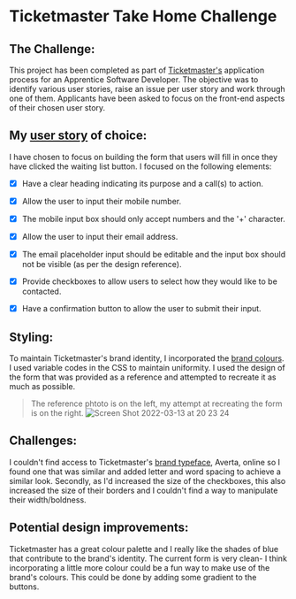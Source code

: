 # Ticketmaster Take Home Challenge
## The Challenge:
This project has been completed as part of [Ticketmaster's](https://www.ticketmaster.co.uk/) application process for an Apprentice Software Developer. The objective was to identify various user stories, raise an issue per user story and work through one of them. Applicants have been asked to focus on the front-end aspects of their chosen user story.


## My [user story](https://github.com/AsmahanM/Ticketmaster-Challenge/issues/4) of choice:
I have chosen to focus on building the form that users will fill in once they have clicked the waiting list button. I focused on the following elements:
- [x] Have a clear heading indicating its purpose and a call(s) to action.
- [x] Allow the user to input their mobile number.
- [x] The mobile input box should only accept numbers and the '+' character. 
- [x] Allow the user to input their email address. 
- [x] The email placeholder input should be editable and the input box should not be visible (as per the design reference).
- [x] Provide checkboxes to allow users to select how they would like to be contacted.
- [x] Have a confirmation button to allow the user to submit their input.


## Styling:
To maintain Ticketmaster's brand identity, I incorporated the [brand colours](https://design.ticketmaster.com/brand/color/). I used variable codes in the CSS to maintain uniformity.
I used the design of the form that was provided as a reference and attempted to recreate it as much as possible. 
> The reference phtoto is on the left, my attempt at recreating the form is on the right.
![Screen Shot 2022-03-13 at 20 23 24](https://user-images.githubusercontent.com/82019270/158077960-93188c62-93ce-4d10-84f5-654627866821.png)


## Challenges:
I couldn't find access to Ticketmaster's [brand typeface](https://design.ticketmaster.com/brand/typography/), Averta, online so I found one that was similar and added letter and word spacing to achieve a similar look. 
Secondly, as I'd increased the size of the checkboxes, this also increased the size of their borders and I couldn't find a way to manipulate their width/boldness.


## Potential design improvements:
Ticketmaster has a great colour palette and I really like the shades of blue that contribute to the brand's identity. The current form is very clean- I think incorporating a little more colour could be a fun way to make use of the brand's colours. This could be done by adding some gradient to the buttons. 
